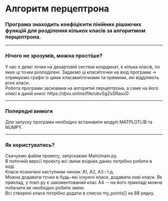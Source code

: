<h1>Алгоритм перцептрона</h1>
<h3>Програма знаходить коефіцієнти лінійних рішаючих функцій для розділення кількох класів за алгоритмом перцептрона.</h3>
<hr>
<h3>Нічого не зрозумів, можна простіше?</h3>
У нас є деякі точки на декартовій системі координат, є кілька класів, по яких ці точки
розподілені. Задаємо ці класи\точки на вхід програми -> отримуємо графік із цими класами\точками та
прямими, які відділяють різні класи.<br>
Робота програми заснована на алгоритмі перцептрона, а саме на його описі
в даній книзі: https://djvu.online/file/ubvSgZsSRauvD
<hr>
<h3>Попередні вимоги</h3>
Для запуску програми необхідно встановити модулі MATPLOTLIB та NUMPY.
<hr>
<h3>Як користуватись?</h3>
Скачуємо файли проекту, запускаємо Main/main.py.<br>
В поточній версії проекту всі зміни вхідних даних потрібно робити в коді.<br>
Класи позначені наступним чином: А1, А2, А3 і т.д.<br>
Можна додавати точки в будь-які існуючі класи, додавати нові класи. Як приклад,
у main.py є закоментований клас А4 -- на його прикладі можна побачити як необхідно робити зміни.<br>
Всі створені класи потрібно додати в список my_points[] на 88 рядку.<br>
